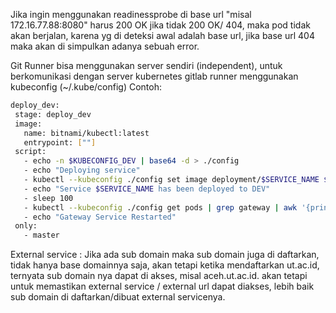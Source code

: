 Jika ingin menggunakan readinessprobe
di base url "misal 172.16.77.88:8080" harus 200 OK jika tidak 200 OK/ 404, maka pod tidak akan berjalan, karena yg di deteksi awal adalah base url, jika base url 404 maka akan di simpulkan adanya sebuah error.


Git Runner bisa menggunakan server sendiri (independent), untuk berkomunikasi dengan server kubernetes gitlab runner menggunakan kubeconfig (~/.kube/config)
Contoh:
 ```sh
 deploy_dev:
  stage: deploy_dev
  image:
    name: bitnami/kubectl:latest
    entrypoint: [""]
  script:
    - echo -n $KUBECONFIG_DEV | base64 -d > ./config
    - echo "Deploying service"
    - kubectl --kubeconfig ./config set image deployment/$SERVICE_NAME $SERVICE_NAME=$DOCKER_REPO:$CI_COMMIT_SHORT_SHA
    - echo "Service $SERVICE_NAME has been deployed to DEV"
    - sleep 100
    - kubectl --kubeconfig ./config get pods | grep gateway | awk '{print $1}' | xargs kubectl --kubeconfig ./config delete pod
    - echo "Gateway Service Restarted"
  only:
    - master

 ```
 
 
External service :
Jika ada sub domain maka sub domain juga di daftarkan, tidak hanya base domainnya saja, akan tetapi ketika mendaftarkan ut.ac.id, ternyata sub domain nya dapat di akses, misal aceh.ut.ac.id. akan tetapi untuk memastikan external service / external url dapat diakses, lebih baik sub domain di daftarkan/dibuat external servicenya.
